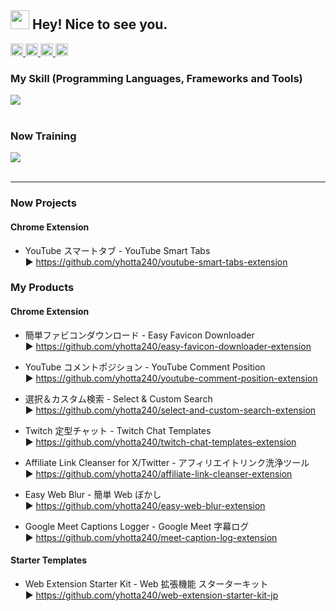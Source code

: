 <h2><img src="https://emojis.slackmojis.com/emojis/images/1531849430/4246/blob-sunglasses.gif?1531849430" width="30"/> Hey! Nice to see you.</h2>

<!-- **yhotta240/yhotta240** is a ✨ _special_ ✨ repository because its `README.md` (this file) appears on your GitHub profile.

Here are some ideas to get you started:

- 🔭 I’m currently working on ...
- 🌱 I’m currently learning ...
- 👯 I’m looking to collaborate on ...
- 🤔 I’m looking for help with ...
- 💬 Ask me about ...
- 📫 How to reach me: ...
- 😄 Pronouns: ...
- ⚡ Fun fact: ...
- -->

<p align="left">
  <a href="https://github.com/yhotta240">
    <img height="20" src="https://komarev.com/ghpvc/?username=yhotta240" />
  </a>
  <a href="https://github.com/yhotta240">
    <img height="20" src="https://img.shields.io/github/followers/yhotta240?label=follow&logo=github&style=flat" />
  </a>
  <a href="http://qiita.com/yhotta240">
    <img height="20" src="https://qiita-badge.apiapi.app/s/yhotta240/posts.svg" />
  </a>
  <a href="http://qiita.com/yhotta240">
    <img height="20" src="https://qiita-badge.apiapi.app/s/yhotta240/contributions.svg" />
  </a>
<!--   <a href="https://zenn.dev/yhotta240">
    <img height="20" src="https://badgen.org/img/zenn/yhotta240/articles?style=plastic" />
  </a> -->
</p>

### My Skill (Programming Languages, Frameworks and Tools)

<img src="https://skillicons.dev/icons?i=html,css,js,python,java,firebase,react,bootstrap,mysql,vscode,jquery," /> <br /><br />

### Now Training

<img src="https://skillicons.dev/icons?i=react,next,typescript,matlab,vscode,github,aws,flutter,dart,python,java,docker,eclipse,git,gitl" />
<br>
<br>

---

### Now Projects

#### Chrome Extension

- YouTube スマートタブ - YouTube Smart Tabs<br>
  ▶ https://github.com/yhotta240/youtube-smart-tabs-extension

### My Products

#### Chrome Extension

- 簡単ファビコンダウンロード - Easy Favicon Downloader<br>
  ▶ https://github.com/yhotta240/easy-favicon-downloader-extension

- YouTube コメントポジション - YouTube Comment Position<br>
  ▶ https://github.com/yhotta240/youtube-comment-position-extension

- 選択＆カスタム検索 - Select & Custom Search <br>
  ▶ https://github.com/yhotta240/select-and-custom-search-extension

- Twitch 定型チャット - Twitch Chat Templates<br>
  ▶ https://github.com/yhotta240/twitch-chat-templates-extension

- Affiliate Link Cleanser for X/Twitter - アフィリエイトリンク洗浄ツール<br>
  ▶ https://github.com/yhotta240/affiliate-link-cleanser-extension

- Easy Web Blur - 簡単 Web ぼかし<br>
  ▶ https://github.com/yhotta240/easy-web-blur-extension

- Google Meet Captions Logger - Google Meet 字幕ログ<br>
  ▶ https://github.com/yhotta240/meet-caption-log-extension

#### Starter Templates

- Web Extension Starter Kit - Web 拡張機能 スターターキット<br>
  ▶ https://github.com/yhotta240/web-extension-starter-kit-jp
